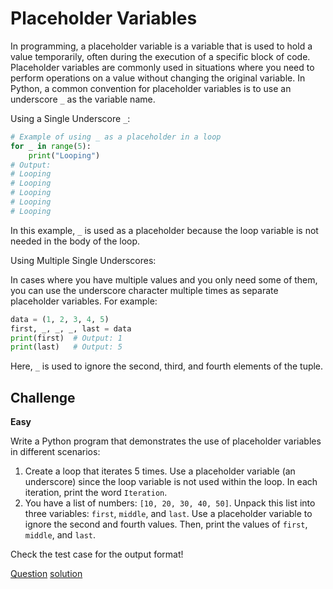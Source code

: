 # Placeholder Variables

In programming, a placeholder variable is a variable that is used to hold a value temporarily, often during the execution of a specific block of code. Placeholder variables are commonly used in situations where you need to perform operations on a value without changing the original variable. In Python, a common convention for placeholder variables is to use an underscore `_` as the variable name.

Using a Single Underscore `_`:

```python
# Example of using _ as a placeholder in a loop
for _ in range(5):
    print("Looping")
# Output:
# Looping
# Looping
# Looping
# Looping
# Looping
```

In this example, `_` is used as a placeholder because the loop variable is not needed in the body of the loop.

Using Multiple Single Underscores:

In cases where you have multiple values and you only need some of them, you can use the underscore character multiple times as separate placeholder variables. For example:

```python
data = (1, 2, 3, 4, 5)
first, _, _, _, last = data
print(first)  # Output: 1
print(last)   # Output: 5
```

Here, `_` is used to ignore the second, third, and fourth elements of the tuple.

## Challenge

**Easy**

Write a Python program that demonstrates the use of placeholder variables in different scenarios:

1. Create a loop that iterates 5 times. Use a placeholder variable (an underscore) since the loop variable is not used within the loop. In each iteration, print the word `Iteration`.
2. You have a list of numbers: `[10, 20, 30, 40, 50]`. Unpack this list into three variables: `first`, `middle`, and `last`. Use a placeholder variable to ignore the second and fourth values. Then, print the values of `first`, `middle`, and `last`.

Check the test case for the output format!

[Question](q.py) [solution](solution.py)